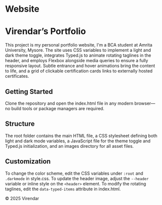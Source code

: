 # Website

# Virendar’s Portfolio

This project is my personal portfolio website, I'm a BCA student at Amrita University, Mysore. The site uses CSS variables to implement a light and dark theme toggle, integrates Typed.js to animate rotating taglines in the header, and employs Flexbox alongside media queries to ensure a fully responsive layout. Subtle entrance and hover animations bring the content to life, and a grid of clickable certification cards links to externally hosted certificates.

## Getting Started

Clone the repository and open the index.html file in any modern browser—no build tools or package managers are required.

## Structure

The root folder contains the main HTML file, a CSS stylesheet defining both light and dark mode variables, a JavaScript file for the theme toggle and Typed.js initialization, and an images directory for all asset files.

## Customization

To change the color scheme, edit the CSS variables under `:root` and `.darkmode` in style.css. To update the header image, adjust the `--header` variable or inline style on the `<header>` element. To modify the rotating taglines, edit the `data-typed-items` attribute in index.html.

© 2025 Virendar 
